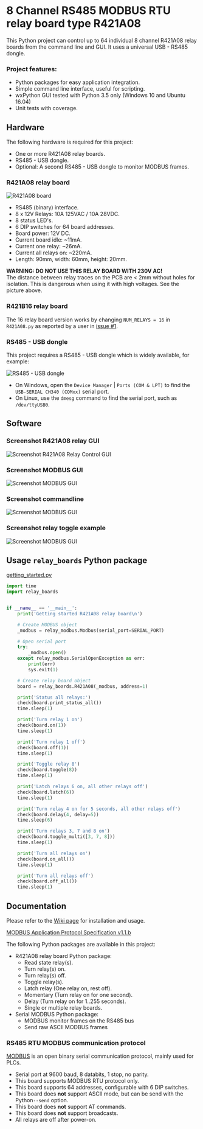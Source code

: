 # 8 Channel RS485 MODBUS RTU relay board type R421A08

This Python project can control up to 64 individual 8 channel R421A08 relay boards from the command line and GUI. It uses a universal USB - RS485 dongle.

### Project features:

* Python packages for easy application integration.
* Simple command line interface, useful for scripting.
* wxPython GUI tested with Python 3.5 only (Windows 10 and Ubuntu 16.04)
* Unit tests with coverage.



## Hardware

The following hardware is required for this project:

* One or more R421A08 relay boards.
* RS485 - USB dongle.
* Optional: A second RS485 - USB dongle to monitor MODBUS frames.

### R421A08 relay board

![R421A08 board](https://raw.githubusercontent.com/Erriez/R421A08-rs485-8ch-relay-board/master/images/R421A08.png)

* RS485 (binary) interface.
* 8 x 12V Relays: 10A 125VAC / 10A 28VDC.
* 8 status LED's.
* 6 DIP switches for 64 board addresses.
* Board power: 12V DC.
* Current board idle: ~11mA.
* Current one relay: ~26mA.
* Current all relays on: ~220mA.
* Length: 90mm, width: 60mm, height: 20mm.

**WARNING: DO NOT USE THIS RELAY BOARD WITH 230V AC!**  
The distance between relay traces on the PCB are < 2mm without holes for isolation. This is dangerous when using it with high voltages. See the picture above.

### R421B16 relay board

The 16 relay board version works by changing `NUM_RELAYS = 16` in `R421A08.py` as reported by a user in [issue #1](https://github.com/Erriez/R421A08-rs485-8ch-relay-board/issues/1).

### RS485 - USB dongle

This project requires a RS485 - USB dongle which is widely available, for example:

![RS485 - USB dongle](https://raw.githubusercontent.com/Erriez/R421A08-rs485-8ch-relay-board/master/images/RS485_USB_dongle.png)

* On Windows, open the ```Device Manager``` | ```Ports (COM & LPT)``` to find the ```USB-SERIAL CH340 (COMxx)``` serial port.
* On Linux, use the ```dmesg``` command  to find the serial port, such as ```/dev/ttyUSB0```.


## Software

### Screenshot R421A08 relay GUI

![Screenshot R421A08 Relay Control GUI](https://raw.githubusercontent.com/Erriez/R421A08-rs485-8ch-relay-board/master/screenshots/screenshot_R421A08_relay_control_gui.png)

### Screenshot MODBUS GUI

![Screenshot MODBUS GUI](https://raw.githubusercontent.com/Erriez/R421A08-rs485-8ch-relay-board/master/screenshots/screenshot_modbus_gui.png)

### Screenshot commandline

![Screenshot MODBUS GUI](https://raw.githubusercontent.com/Erriez/R421A08-rs485-8ch-relay-board/master/screenshots/screenshot_commandline.png)

### Screenshot relay toggle example

![Screenshot MODBUS GUI](https://raw.githubusercontent.com/Erriez/R421A08-rs485-8ch-relay-board/master/screenshots/screenshot_wxPython_relay_toggle_gui.png)



## Usage ```relay_boards``` Python package

[getting_started.py](https://raw.githubusercontent.com/Erriez/R421A08-rs485-8ch-relay-board/master/examples/getting_started.py)

```python
import time
import relay_boards


if __name__ == '__main__':
    print('Getting started R421A08 relay board\n')

    # Create MODBUS object
    _modbus = relay_modbus.Modbus(serial_port=SERIAL_PORT)

    # Open serial port
    try:
        _modbus.open()
    except relay_modbus.SerialOpenException as err:
        print(err)
        sys.exit(1)

    # Create relay board object
    board = relay_boards.R421A08(_modbus, address=1)

    print('Status all relays:')
    check(board.print_status_all())
    time.sleep(1)

    print('Turn relay 1 on')
    check(board.on(1))
    time.sleep(1)

    print('Turn relay 1 off')
    check(board.off(1))
    time.sleep(1)

    print('Toggle relay 8')
    check(board.toggle(8))
    time.sleep(1)

    print('Latch relays 6 on, all other relays off')
    check(board.latch(6))
    time.sleep(1)

    print('Turn relay 4 on for 5 seconds, all other relays off')
    check(board.delay(4, delay=5))
    time.sleep(6)

    print('Turn relays 3, 7 and 8 on')
    check(board.toggle_multi([3, 7, 8]))
    time.sleep(1)

    print('Turn all relays on')
    check(board.on_all())
    time.sleep(1)

    print('Turn all relays off')
    check(board.off_all())
    time.sleep(1)
```



## Documentation

Please refer to the [Wiki page](https://github.com/Erriez/R421A08-rs485-8ch-relay-board/wiki) for installation and usage.



[MODBUS Application Protocol Specification v1.1.b](http://www.modbus.org/docs/Modbus_Application_Protocol_V1_1b.pdf)

The following Python packages are available in this project:

- R421A08 relay board Python package:
  - Read state relay(s).
  - Turn relay(s) on.
  - Turn relay(s) off.
  - Toggle relay(s).
  - Latch relay (One relay on, rest off).
  - Momentary (Turn relay on for one second).
  - Delay (Turn relay on for 1..255 seconds).
  - Single or multiple relay boards.
- Serial MODBUS Python package:
  - MODBUS monitor frames on the RS485 bus
  - Send raw ASCII MODBUS frames

### RS485 RTU MODBUS communication protocol

[MODBUS](https://en.wikipedia.org/wiki/Modbus) is an open binary serial communication protocol, mainly used for PLCs.

- Serial port at 9600 baud, 8 databits, 1 stop, no parity.
- This board supports MODBUS RTU protocol only.
- This board supports 64 addresses, configurable with 6 DIP switches.
- This board does **not** support ASCII mode, but can be send with the Python```--send``` option.
- This board does **not** support AT commands.
- This board does **not** support broadcasts.
- All relays are off after power-on.

